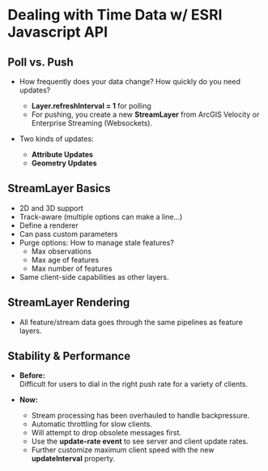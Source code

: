 # Dealing with Time Data w/ ESRI Javascript API

## Poll vs. Push

- How frequently does your data change? How quickly do you need updates?  
  - **Layer.refreshInterval = 1** for polling  
  - For pushing, you create a new **StreamLayer** from ArcGIS Velocity or Enterprise Streaming (Websockets).

- Two kinds of updates:
  - **Attribute Updates**
  - **Geometry Updates**

## StreamLayer Basics

- 2D and 3D support
- Track-aware (multiple options can make a line…)
- Define a renderer
- Can pass custom parameters
- Purge options: How to manage stale features?
  - Max observations
  - Max age of features
  - Max number of features
- Same client-side capabilities as other layers.

## StreamLayer Rendering

- All feature/stream data goes through the same pipelines as feature layers.

## Stability & Performance

- **Before:**  
  Difficult for users to dial in the right push rate for a variety of clients.

- **Now:**
  - Stream processing has been overhauled to handle backpressure.
  - Automatic throttling for slow clients.
  - Will attempt to drop obsolete messages first.
  - Use the **update-rate event** to see server and client update rates.
  - Further customize maximum client speed with the new **updateInterval** property.
